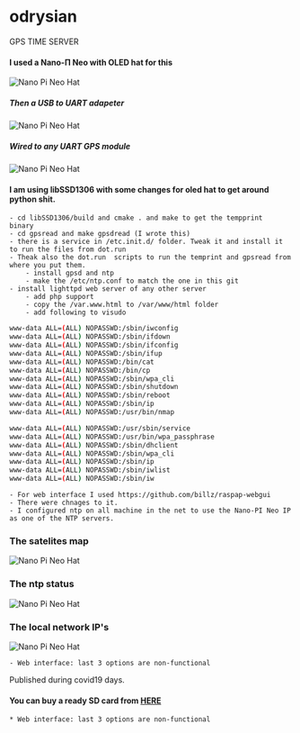 # odrysian
GPS TIME SERVER

#### I used a Nano-Π Neo with OLED hat for this


![Nano Pi Neo Hat](https://raw.githubusercontent.com/comarius/odrysian/master/docs/odr_1.png)

##### Then a USB to UART adapeter

![Nano Pi Neo Hat](https://raw.githubusercontent.com/comarius/odrysian/master/docs/odr_2.png)

##### Wired to any UART GPS module

![Nano Pi Neo Hat](https://raw.githubusercontent.com/comarius/odrysian/master/docs/odr_3.png)


#### I am using libSSD1306 with some changes for oled hat to get around python shit. 

    - cd libSSD1306/build and cmake . and make to get the tempprint  binary 
    - cd gpsread and make gpsdread (I wrote this)
    - there is a service in /etc.init.d/ folder. Tweak it and install it to run the files from dot.run
    - Theak also the dot.run  scripts to run the temprint and gpsread from where you put them.
        - install gpsd and ntp
        - make the /etc/ntp.conf to match the one in this git
    - install lighttpd web server of any other server
        - add php support
        - copy the /var.www.html to /var/www/html folder
        - add following to visudo
        


```bash
www-data ALL=(ALL) NOPASSWD:/sbin/iwconfig
www-data ALL=(ALL) NOPASSWD:/sbin/ifdown
www-data ALL=(ALL) NOPASSWD:/sbin/ifconfig
www-data ALL=(ALL) NOPASSWD:/sbin/ifup
www-data ALL=(ALL) NOPASSWD:/bin/cat
www-data ALL=(ALL) NOPASSWD:/bin/cp
www-data ALL=(ALL) NOPASSWD:/sbin/wpa_cli
www-data ALL=(ALL) NOPASSWD:/sbin/shutdown
www-data ALL=(ALL) NOPASSWD:/sbin/reboot
www-data ALL=(ALL) NOPASSWD:/sbin/ip
www-data ALL=(ALL) NOPASSWD:/usr/bin/nmap

www-data ALL=(ALL) NOPASSWD:/usr/sbin/service
www-data ALL=(ALL) NOPASSWD:/usr/bin/wpa_passphrase
www-data ALL=(ALL) NOPASSWD:/sbin/dhclient
www-data ALL=(ALL) NOPASSWD:/sbin/wpa_cli
www-data ALL=(ALL) NOPASSWD:/sbin/ip
www-data ALL=(ALL) NOPASSWD:/sbin/iwlist
www-data ALL=(ALL) NOPASSWD:/sbin/iw
```
    - For web interface I used https://github.com/billz/raspap-webgui
    - There were chnages to it.
    - I configured ntp on all machine in the net to use the Nano-PI Neo IP as one of the NTP servers.
    
    
### The satelites map

![Nano Pi Neo Hat](https://raw.githubusercontent.com/comarius/odrysian/master/docs/odry_4.png)

### The ntp status

![Nano Pi Neo Hat](https://raw.githubusercontent.com/comarius/odrysian/master/docs/odry_5.png)

### The local network IP's

![Nano Pi Neo Hat](https://raw.githubusercontent.com/comarius/odrysian/master/docs/odry_6.png)
    
    
    - Web interface: last 3 options are non-functional


Published during covid19 days.


#### You can buy a ready SD card from [HERE](https://www.redypis.org/?pd=18)

    * Web interface: last 3 options are non-functional



